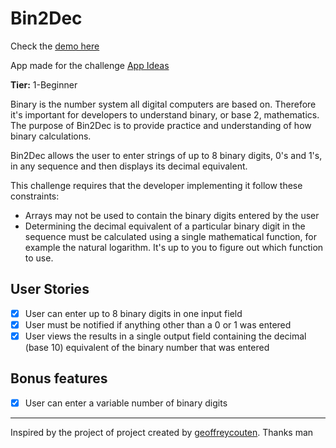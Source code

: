 # Bin2Dec

Check the [demo here](https://viniciusflores.github.io/bin2dec/)

App made for the challenge [App Ideas](https://github.com/florinpop17/app-ideas)

**Tier:** 1-Beginner

Binary is the number system all digital computers are based on.
Therefore it's important for developers to understand binary, or base 2,
mathematics. The purpose of Bin2Dec is to provide practice and
understanding of how binary calculations.

Bin2Dec allows the user to enter strings of up to 8 binary digits, 0's
and 1's, in any sequence and then displays its decimal equivalent.

This challenge requires that the developer implementing it follow these
constraints:

- Arrays may not be used to contain the binary digits entered by the user
- Determining the decimal equivalent of a particular binary digit in the
  sequence must be calculated using a single mathematical function, for
  example the natural logarithm. It's up to you to figure out which function
  to use.

## User Stories

- [x] User can enter up to 8 binary digits in one input field
- [x] User must be notified if anything other than a 0 or 1 was entered
- [x] User views the results in a single output field containing the decimal (base 10) equivalent of the binary number that was entered

## Bonus features

- [x] User can enter a variable number of binary digits

---

Inspired by the project of project created by [geoffreycouten](https://github.com/geoffctn/Bin2Dec). Thanks man

